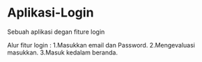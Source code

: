 # Aplikasi-Login
Sebuah aplikasi degan fiture login

Alur fitur login :
1.Masukkan email dan Password.
2.Mengevaluasi masukkan.
3.Masuk kedalam beranda.
